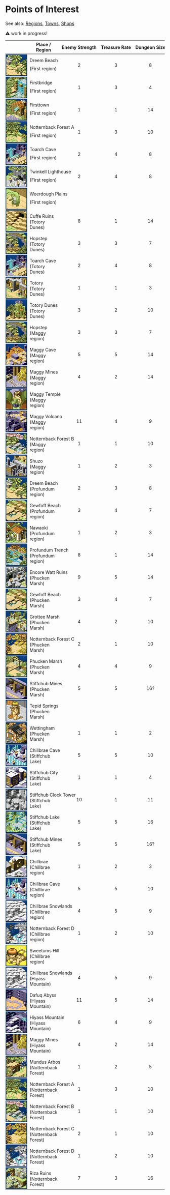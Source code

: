 # Points of Interest
See also: [Regions](regions.md), [Towns](towns.md), [Shops](shops.md)

:warning: work in progress!

<style>
td img { display: block; width: 68px !important; min-width: 68px; }
tr { position: relative }
tr>:nth-child(1) { padding: 1px !important; width: 68px !important }
tr td:nth-child(2) { padding-top: 2.5ch !important }
tr td:nth-child(2)::before { content: '(' }
tr td:nth-child(2)::after { content: ')' }
tr td:nth-child(3) { padding-top: 1.25ch !important; position: absolute; left: 70px; border-color: transparent !important; background: transparent !important }
tr th:nth-child(3) { visibility: hidden; position: absolute; left: 0; border: none }
tr th:nth-child(n+3) { white-space: pre; }
@media only screen and (max-width: 679px) {
    td { padding: 0 6px !important; }
    tr th:nth-child(n+3) { padding: 0 2px !important }
    tr th:nth-child(4)::before { content: 'Ene\aStr'; }
    tr th:nth-child(5)::before { content: 'Trs\aRat'; }
    tr th:nth-child(6)::before { content: 'Dgn\aSiz'; }
}
@media only screen and (min-width: 680px) {
    td { padding-top: 0 !important; padding-bottom: 0 !important }
    tr th:nth-child(4)::before { content: 'Enemy Strength'; }
    tr th:nth-child(5)::before { content: 'Treasure Rate'; }
    tr th:nth-child(6)::before { content: 'Dungeon Size'; }
}
</style>

|                                  | Place / Region     |                       |    |   |     |
|----------------------------------|--------------------|-----------------------|:--:|:-:|:---:|
| ![](p/Dreem_Beach.png)           | First region       | Dreem Beach           | 2  | 3 |  8  |
| ![](p/Firstbridge.png)           | First region       | Firstbridge           | 1  | 3 |  4  |
| ![](p/Firsttown.png)             | First region       | Firsttown             | 1  | 1 | 14  |
| ![](p/Notternback_Forest_A.png)  | First region       | Notternback Forest A  | 1  | 3 | 10  |
| ![](p/Toarch_Cave.png)           | First region       | Toarch Cave           | 2  | 4 |  8  |
| ![](p/Twinkell_Lighthouse.png)   | First region       | Twinkell Lighthouse   | 2  | 4 |  8  |
| ![](p/Weerdough_Plains.png)      | First region       | Weerdough Plains      |    |   |     |
| ![](p/Cuffe_Ruins.png)           | Totory Dunes       | Cuffe Ruins           | 8  | 1 | 14  |
| ![](p/Hopstep.png)               | Totory Dunes       | Hopstep               | 3  | 3 |  7  |
| ![](p/Toarch_Cave.png)           | Totory Dunes       | Toarch Cave           | 2  | 4 |  8  |
| ![](p/Totory.png)                | Totory Dunes       | Totory                | 1  | 1 |  3  |
| ![](p/Totory_Dunes.png)          | Totory Dunes       | Totory Dunes          | 3  | 2 | 10  |
| ![](p/Hopstep.png)               | Maggy region       | Hopstep               | 3  | 3 |  7  |
| ![](p/Maggy_Cave.png)            | Maggy region       | Maggy Cave            | 5  | 5 | 14  |
| ![](p/Maggy_Mines.png)           | Maggy region       | Maggy Mines           | 4  | 2 | 14  |
| ![](p/Maggy_Temple.png)          | Maggy region       | Maggy Temple          |    |   |     |
| ![](p/Maggy_Volcano.png)         | Maggy region       | Maggy Volcano         | 11 | 4 |  9  |
| ![](p/Notternback_Forest_B.png)  | Maggy region       | Notternback Forest B  | 1  | 1 | 10  |
| ![](p/Shuzo.png)                 | Maggy region       | Shuzo                 | 1  | 2 |  3  |
| ![](p/Dreem_Beach.png)           | Profundum region   | Dreem Beach           | 2  | 3 |  8  |
| ![](p/Gewfoff_Beach.png)         | Profundum region   | Gewfoff Beach         | 3  | 4 |  7  |
| ![](p/Nawaoki.png)               | Profundum region   | Nawaoki               | 1  | 2 |  3  |
| ![](p/Profundum_Trench.png)      | Profundum region   | Profundum Trench      | 8  | 1 | 14  |
| ![](p/Encore_Watt_Ruins.png)     | Phucken Marsh      | Encore Watt Ruins     | 9  | 5 | 14  |
| ![](p/Gewfoff_Beach.png)         | Phucken Marsh      | Gewfoff Beach         | 3  | 4 |  7  |
| ![](p/Grottee_Marsh.png)         | Phucken Marsh      | Grottee Marsh         | 4  | 2 | 10  |
| ![](p/Notternback_Forest_C.png)  | Phucken Marsh      | Notternback Forest C  | 2  | 1 | 10  |
| ![](p/Phucken_Marsh.png)         | Phucken Marsh      | Phucken Marsh         | 4  | 4 |  9  |
| ![](p/Stiffchub_Mines.png)       | Phucken Marsh      | Stiffchub Mines       | 5  | 5 | 16? |
| ![](p/Tepid_Springs.png)         | Phucken Marsh      | Tepid Springs         |    |   |     |
| ![](p/Wettingham.png)            | Phucken Marsh      | Wettingham            | 1  | 1 |  2  |
| ![](p/Chillbrae_Cave.png)        | Stiffchub Lake     | Chillbrae Cave        | 5  | 5 | 10  |
| ![](p/Stiffchub_City.png)        | Stiffchub Lake     | Stiffchub City        | 1  | 1 |  4  |
| ![](p/Stiffchub_Clock_Tower.png) | Stiffchub Lake     | Stiffchub Clock Tower | 10 | 1 | 11  |
| ![](p/Stiffchub_Lake.png)        | Stiffchub Lake     | Stiffchub Lake        | 5  | 5 | 16  |
| ![](p/Stiffchub_Mines.png)       | Stiffchub Lake     | Stiffchub Mines       | 5  | 5 | 16? |
| ![](p/Chillbrae.png)             | Chillbrae region   | Chillbrae             | 1  | 2 |  3  |
| ![](p/Chillbrae_Cave.png)        | Chillbrae region   | Chillbrae Cave        | 5  | 5 | 10  |
| ![](p/Chillbrae_Snowlands.png)   | Chillbrae region   | Chillbrae Snowlands   | 4  | 5 |  9  |
| ![](p/Notternback_Forest_D.png)  | Chillbrae region   | Notternback Forest D  | 1  | 2 | 10  |
| ![](p/Sweetums_Hill.png)         | Chillbrae region   | Sweetums Hill         |    |   |     |
| ![](p/Chillbrae_Snowlands.png)   | Hiyass Mountain    | Chillbrae Snowlands   | 4  | 5 |  9  |
| ![](p/Dafuq_Abyss.png)           | Hiyass Mountain    | Dafuq Abyss           | 11 | 5 | 14  |
| ![](p/Hiyass_Mountain.png)       | Hiyass Mountain    | Hiyass Mountain       | 6  | 4 |  9  |
| ![](p/Maggy_Mines.png)           | Hiyass Mountain    | Maggy Mines           | 4  | 2 | 14  |
| ![](p/Mundus_Arbos.png)          | Notternback Forest | Mundus Arbos          | 1  | 2 |  5  |
| ![](p/Notternback_Forest_A.png)  | Notternback Forest | Notternback Forest A  | 1  | 3 | 10  |
| ![](p/Notternback_Forest_B.png)  | Notternback Forest | Notternback Forest B  | 1  | 1 | 10  |
| ![](p/Notternback_Forest_C.png)  | Notternback Forest | Notternback Forest C  | 2  | 1 | 10  |
| ![](p/Notternback_Forest_D.png)  | Notternback Forest | Notternback Forest D  | 1  | 2 | 10  |
| ![](p/Riza_Ruins.png)            | Notternback Forest | Riza Ruins            | 7  | 3 | 16  |
